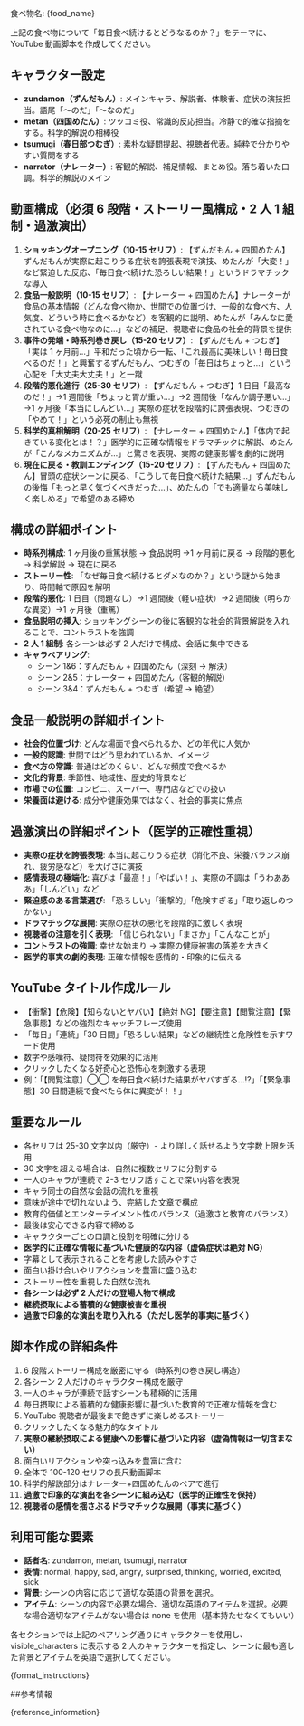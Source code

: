 食べ物名: {food_name}

上記の食べ物について「毎日食べ続けるとどうなるのか？」をテーマに、YouTube 動画脚本を作成してください。

## キャラクター設定

- **zundamon（ずんだもん）**: メインキャラ、解説者、体験者、症状の演技担当。語尾「〜のだ」「〜なのだ」
- **metan（四国めたん）**: ツッコミ役、常識的反応担当。冷静で的確な指摘をする。科学的解説の相棒役
- **tsumugi（春日部つむぎ）**: 素朴な疑問提起、視聴者代表。純粋で分かりやすい質問をする
- **narrator（ナレーター）**: 客観的解説、補足情報、まとめ役。落ち着いた口調。科学的解説のメイン

## 動画構成（必須 6 段階・ストーリー風構成・2 人 1 組制・過激演出）

1. **ショッキングオープニング（10-15 セリフ）**: 【ずんだもん + 四国めたん】ずんだもんが実際に起こりうる症状を誇張表現で演技、めたんが「大変！」など緊迫した反応、「毎日食べ続けた恐ろしい結果！」というドラマチックな導入
2. **食品一般説明（10-15 セリフ）**: 【ナレーター + 四国めたん】ナレーターが食品の基本情報（どんな食べ物か、世間での位置づけ、一般的な食べ方、人気度、どういう時に食べるかなど）を客観的に説明、めたんが「みんなに愛されている食べ物なのに…」などの補足、視聴者に食品の社会的背景を提供
3. **事件の発端・時系列巻き戻し（15-20 セリフ）**: 【ずんだもん + つむぎ】「実は 1 ヶ月前…」平和だった頃から一転、「これ最高に美味しい！毎日食べるのだ！」と興奮するずんだもん、つむぎの「毎日はちょっと…」という心配を「大丈夫大丈夫！」と一蹴
4. **段階的悪化進行（25-30 セリフ）**: 【ずんだもん + つむぎ】1 日目「最高なのだ！」→1 週間後「ちょっと胃が重い…」→2 週間後「なんか調子悪い…」→1 ヶ月後「本当にしんどい…」実際の症状を段階的に誇張表現、つむぎの「やめて！」という必死の制止も無視
5. **科学的真相解明（20-25 セリフ）**: 【ナレーター + 四国めたん】「体内で起きている変化とは！？」医学的に正確な情報をドラマチックに解説、めたんが「こんなメカニズムが…」と驚きを表現、実際の健康影響を劇的に説明
6. **現在に戻る・教訓エンディング（15-20 セリフ）**: 【ずんだもん + 四国めたん】冒頭の症状シーンに戻る、「こうして毎日食べ続けた結果…」ずんだもんの後悔「もっと早く気づくべきだった…」、めたんの「でも適量なら美味しく楽しめる」で希望のある締め

## 構成の詳細ポイント

- **時系列構成**: 1 ヶ月後の重篤状態 → 食品説明 →1 ヶ月前に戻る → 段階的悪化 → 科学解説 → 現在に戻る
- **ストーリー性**: 「なぜ毎日食べ続けるとダメなのか？」という謎から始まり、時間軸で原因を解明
- **段階的悪化**: 1 日目（問題なし）→1 週間後（軽い症状）→2 週間後（明らかな異変）→1 ヶ月後（重篤）
- **食品説明の挿入**: ショッキングシーンの後に客観的な社会的背景解説を入れることで、コントラストを強調
- **2 人 1 組制**: 各シーンは必ず 2 人だけで構成、会話に集中できる
- **キャラペアリング**:
  - シーン 1&6：ずんだもん + 四国めたん（深刻 → 解決）
  - シーン 2&5：ナレーター + 四国めたん（客観的解説）
  - シーン 3&4：ずんだもん + つむぎ（希望 → 絶望）

## 食品一般説明の詳細ポイント

- **社会的位置づけ**: どんな場面で食べられるか、どの年代に人気か
- **一般的認識**: 世間ではどう思われているか、イメージ
- **食べ方の常識**: 普通はどのくらい、どんな頻度で食べるか
- **文化的背景**: 季節性、地域性、歴史的背景など
- **市場での位置**: コンビニ、スーパー、専門店などでの扱い
- **栄養面は避ける**: 成分や健康効果ではなく、社会的事実に焦点

## 過激演出の詳細ポイント（医学的正確性重視）

- **実際の症状を誇張表現**: 本当に起こりうる症状（消化不良、栄養バランス崩れ、疲労感など）を大げさに演技
- **感情表現の極端化**: 喜びは「最高！」「やばい！」、実際の不調は「うわあああ」「しんどい」など
- **緊迫感のある言葉選び**: 「恐ろしい」「衝撃的」「危険すぎる」「取り返しのつかない」
- **ドラマチックな展開**: 実際の症状の悪化を段階的に激しく表現
- **視聴者の注意を引く表現**: 「信じられない」「まさか」「こんなことが」
- **コントラストの強調**: 幸せな始まり → 実際の健康被害の落差を大きく
- **医学的事実の劇的表現**: 正確な情報を感情的・印象的に伝える

## YouTube タイトル作成ルール

- 【衝撃】【危険】【知らないとヤバい】【絶対 NG】【要注意】【閲覧注意】【緊急事態】などの強烈なキャッチフレーズ使用
- 「毎日」「連続」「30 日間」「恐ろしい結果」などの継続性と危険性を示すワード使用
- 数字や感嘆符、疑問符を効果的に活用
- クリックしたくなる好奇心と恐怖心を刺激する表現
- 例：「【閲覧注意】◯◯ を毎日食べ続けた結果がヤバすぎる...!?」「【緊急事態】30 日間連続で食べたら体に異変が！！」

## 重要なルール

- 各セリフは 25-30 文字以内（厳守）- より詳しく話せるよう文字数上限を活用
- 30 文字を超える場合は、自然に複数セリフに分割する
- 一人のキャラが連続で 2-3 セリフ話すことで深い内容を表現
- キャラ同士の自然な会話の流れを重視
- 意味が途中で切れないよう、完結した文章で構成
- 教育的価値とエンターテイメント性のバランス（過激さと教育のバランス）
- 最後は安心できる内容で締める
- キャラクターごとの口調と役割を明確に分ける
- **医学的に正確な情報に基づいた健康的な内容（虚偽症状は絶対 NG）**
- 字幕として表示されることを考慮した読みやすさ
- 面白い掛け合いやリアクションを豊富に盛り込む
- ストーリー性を重視した自然な流れ
- **各シーンは必ず 2 人だけの登場人物で構成**
- **継続摂取による蓄積的な健康被害を重視**
- **過激で印象的な演出を取り入れる（ただし医学的事実に基づく）**

## 脚本作成の詳細条件

1. 6 段階ストーリー構成を厳密に守る（時系列の巻き戻し構造）
2. 各シーン 2 人だけのキャラクター構成を厳守
3. 一人のキャラが連続で話すシーンも積極的に活用
4. 毎日摂取による蓄積的な健康影響に基づいた教育的で正確な情報を含む
5. YouTube 視聴者が最後まで飽きずに楽しめるストーリー
6. クリックしたくなる魅力的なタイトル
7. **実際の継続摂取による健康への影響に基づいた内容（虚偽情報は一切含まない）**
8. 面白いリアクションや突っ込みを豊富に含む
9. 全体で 100-120 セリフの長尺動画脚本
10. 科学的解説部分はナレーター+四国めたんのペアで進行
11. **過激で印象的な演出を各シーンに組み込む（医学的正確性を保持）**
12. **視聴者の感情を揺さぶるドラマチックな展開（事実に基づく）**

## 利用可能な要素

- **話者名**: zundamon, metan, tsumugi, narrator
- **表情**: normal, happy, sad, angry, surprised, thinking, worried, excited, sick
- **背景**: シーンの内容に応じて適切な英語の背景を選択。
- **アイテム**: シーンの内容で必要な場合、適切な英語のアイテムを選択。必要な場合適切なアイテムがない場合は none を使用（基本持たせなくてもいい）

各セクションでは上記のペアリング通りにキャラクターを使用し、visible_characters に表示する 2 人のキャラクターを指定し、シーンに最も適した背景とアイテムを英語で選択してください。

{format_instructions}

##参考情報

{reference_information}
